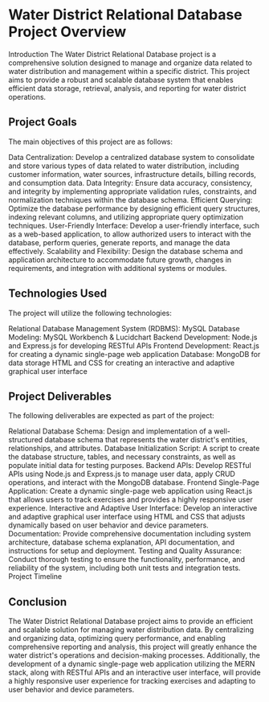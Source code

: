 
# Water District Relational Database Project Overview
Introduction
The Water District Relational Database project is a comprehensive solution designed to manage and organize data related to water distribution and management within a specific district. This project aims to provide a robust and scalable database system that enables efficient data storage, retrieval, analysis, and reporting for water district operations.

## Project Goals
The main objectives of this project are as follows:

Data Centralization: Develop a centralized database system to consolidate and store various types of data related to water distribution, including customer information, water sources, infrastructure details, billing records, and consumption data.
Data Integrity: Ensure data accuracy, consistency, and integrity by implementing appropriate validation rules, constraints, and normalization techniques within the database schema.
Efficient Querying: Optimize the database performance by designing efficient query structures, indexing relevant columns, and utilizing appropriate query optimization techniques.
User-Friendly Interface: Develop a user-friendly interface, such as a web-based application, to allow authorized users to interact with the database, perform queries, generate reports, and manage the data effectively.
Scalability and Flexibility: Design the database schema and application architecture to accommodate future growth, changes in requirements, and integration with additional systems or modules.

## Technologies Used
The project will utilize the following technologies:

Relational Database Management System (RDBMS): MySQL
Database Modeling: MySQL Workbench & Lucidchart
Backend Development: Node.js and Express.js for developing RESTful APIs
Frontend Development: React.js for creating a dynamic single-page web application
Database: MongoDB for data storage
HTML and CSS for creating an interactive and adaptive graphical user interface

## Project Deliverables
The following deliverables are expected as part of the project:

Relational Database Schema: Design and implementation of a well-structured database schema that represents the water district's entities, relationships, and attributes.
Database Initialization Script: A script to create the database structure, tables, and necessary constraints, as well as populate initial data for testing purposes.
Backend APIs: Develop RESTful APIs using Node.js and Express.js to manage user data, apply CRUD operations, and interact with the MongoDB database.
Frontend Single-Page Application: Create a dynamic single-page web application using React.js that allows users to track exercises and provides a highly responsive user experience.
Interactive and Adaptive User Interface: Develop an interactive and adaptive graphical user interface using HTML and CSS that adjusts dynamically based on user behavior and device parameters.
Documentation: Provide comprehensive documentation including system architecture, database schema explanation, API documentation, and instructions for setup and deployment.
Testing and Quality Assurance: Conduct thorough testing to ensure the functionality, performance, and reliability of the system, including both unit tests and integration tests.
Project Timeline

## Conclusion
The Water District Relational Database project aims to provide an efficient and scalable solution for managing water distribution data. By centralizing and organizing data, optimizing query performance, and enabling comprehensive reporting and analysis, this project will greatly enhance the water district's operations and decision-making processes. Additionally, the development of a dynamic single-page web application utilizing the MERN stack, along with RESTful APIs and an interactive user interface, will provide a highly responsive user experience for tracking exercises and adapting to user behavior and device parameters.
